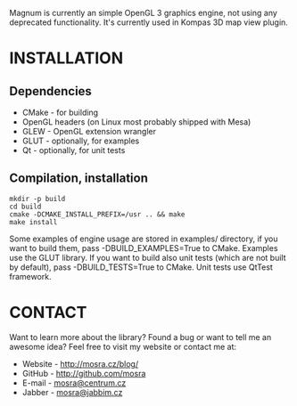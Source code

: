 Magnum is currently an simple OpenGL 3 graphics engine, not using any deprecated
functionality. It's currently used in Kompas 3D map view plugin.

INSTALLATION
============

Dependencies
------------

 * CMake    - for building
 * OpenGL headers (on Linux most probably shipped with Mesa)
 * GLEW     - OpenGL extension wrangler
 * GLUT     - optionally, for examples
 * Qt       - optionally, for unit tests

Compilation, installation
-------------------------

    mkdir -p build
    cd build
    cmake -DCMAKE_INSTALL_PREFIX=/usr .. && make
    make install

Some examples of engine usage are stored in examples/ directory, if you want to
build them, pass -DBUILD_EXAMPLES=True to CMake. Examples use the GLUT library.
If you want to build also unit tests (which are not built by default),
pass -DBUILD_TESTS=True to CMake. Unit tests use QtTest framework.

CONTACT
=======

Want to learn more about the library? Found a bug or want to tell me an
awesome idea? Feel free to visit my website or contact me at:

 * Website - http://mosra.cz/blog/
 * GitHub - http://github.com/mosra
 * E-mail - mosra@centrum.cz
 * Jabber - mosra@jabbim.cz
